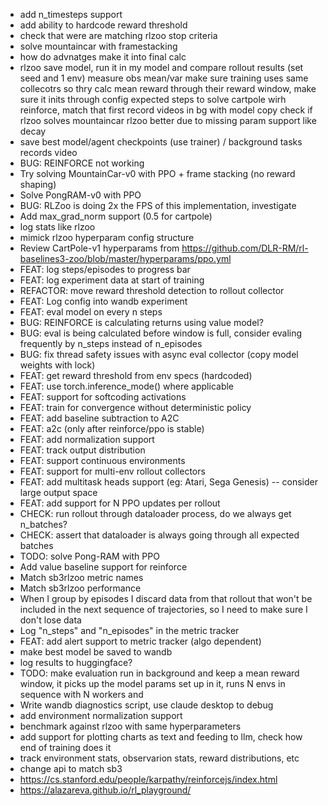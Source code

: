 - add n_timesteps support
- add ability to hardcode reward threshold
- check that were are matching rlzoo stop criteria
- solve mountaincar with framestacking
- how do advnatges make it into final calc
- rlzoo save model, run it in my model and compare rollout results (set seed and 1 env)
measure obs mean/var
make sure training uses same collecotrs so thry calc mean reward through their reward window, make sure it inits through config
expected steps to solve cartpole wirh reinforce, match that first
record videos in bg with model copy
check if rlzoo solves mountaincar
rlzoo better due to missing param support like decay
- save best model/agent checkpoints (use trainer) / background tasks records video 
- BUG: REINFORCE not working
- Try solving MountainCar-v0 with PPO + frame stacking (no reward shaping)
- Solve PongRAM-v0 with PPO
- BUG: RLZoo is doing 2x the FPS of this implementation, investigate
- Add max_grad_norm support (0.5 for cartpole)
- log stats like rlzoo
- mimick rlzoo hyperparam config structure
- Review CartPole-v1 hyperparams from https://github.com/DLR-RM/rl-baselines3-zoo/blob/master/hyperparams/ppo.yml
- FEAT: log steps/episodes to progress bar
- FEAT: log experiment data at start of training
- REFACTOR: move reward threshold detection to rollout collector
- FEAT: Log config into wandb experiment
- FEAT: eval model on every n steps
- BUG: REINFORCE is calculating returns using value model?
- BUG: eval is being calculated before window is full, consider evaling frequently by n_steps instead of n_episodes
- BUG: fix thread safety issues with async eval collector (copy model weights with lock)
- FEAT: get reward threshold from env specs (hardcoded)
- FEAT: use torch.inference_mode() where applicable
- FEAT: support for softcoding activations
- FEAT: train for convergence without deterministic policy
- FEAT: add baseline subtraction to A2C
- FEAT: a2c (only after reinforce/ppo is stable)
- FEAT: add normalization support
- FEAT: track output distribution
- FEAT: support continuous environments
- FEAT: support for multi-env rollout collectors
- FEAT: add multitask heads support (eg: Atari, Sega Genesis) -- consider large output space
- FEAT: add support for N PPO updates per rollout
- CHECK: run rollout through dataloader process, do we always get n_batches?
- CHECK: assert that dataloader is always going through all expected batches
- TODO: solve Pong-RAM with PPO
- Add value baseline support for reinforce
- Match sb3rlzoo metric names
- Match sb3rlzoo performance
- When I group by episodes I discard data from that rollout that won't be included in the next sequence of trajectories, so I need to make sure I don't lose data
- Log "n_steps" and "n_episodes" in the metric tracker
- FEAT: add alert support to metric tracker (algo dependent)
- make best model be saved to wandb
- log results to huggingface?
- TODO: make evaluation run in background and keep a mean reward window, it picks up the model params set up in it, runs N envs in sequence with N workers and 
- Write wandb diagnostics script, use claude desktop to debug
- add environment normalization support
- benchmark against rlzoo with same hyperparameters
- add support for plotting charts as text and feeding to llm, check how end of training does it
- track environment stats, observarion stats, reward distributions, etc
- change api to match sb3
- https://cs.stanford.edu/people/karpathy/reinforcejs/index.html
- https://alazareva.github.io/rl_playground/